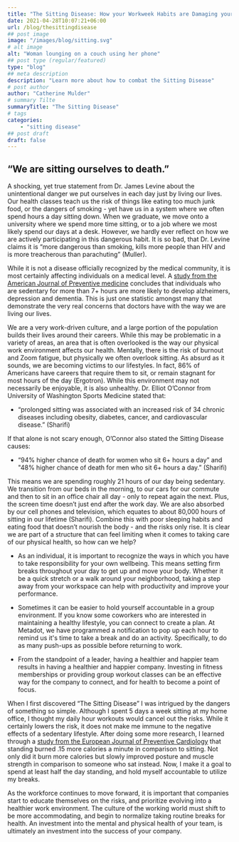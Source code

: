 ```yaml
---
title: "The Sitting Disease: How your Workweek Habits are Damaging your Health"
date: 2021-04-28T10:07:21+06:00
url: /blog/thesittingdisease
## post image
image: "/images/blog/sitting.svg"
# alt image
alt: "Woman lounging on a couch using her phone"
## post type (regular/featured)
type: "blog"
## meta description
description: "Learn more about how to combat the Sitting Disease"
# post author
author: "Catherine Mulder"
# summary Tilte
summaryTitle: "The Sitting Disease"
# tags
categories:
    - "sitting disease"
## post draft
draft: false
---
```


## “We are sitting ourselves to death.”

A shocking, yet true statement from Dr. James Levine about the unintentional danger we put ourselves in each day just by living our lives. Our health classes teach us the risk of things like eating too much junk food, or the dangers of smoking - yet have us in a system where we often spend hours a day sitting down. When we graduate, we move onto a university where we spend more time sitting, or to a job where we most likely spend our days at a desk. However, we hardly ever reflect on how we are actively participating in this dangerous habit.
It is so bad, that Dr. Levine claims it is “more dangerous than smoking, kills more people than HIV and is more treacherous than parachuting” (Muller).

While it is not a disease officially recognized by the medical community, it is most certainly affecting individuals on a medical level. A [study from the American Journal of Preventive medicine](https://www.ajpmonline.org/article/S0749-3797(13)00319-X/abstract) concludes that individuals who are sedentary for more than 7+ hours are more likely to develop alzheimers, depression and dementia. This is just one statistic amongst many that demonstrate the very real concerns that doctors have with the way we are living our lives.

We are a very work-driven culture, and a large portion of the population builds their lives around their careers. While this may be problematic in a variety of areas, an area that is often overlooked is the way our physical work environment affects our health. Mentally, there is the risk of burnout and Zoom fatigue, but physically we often overlook sitting. As absurd as it sounds, we are becoming victims to our lifestyles. In fact, 86% of Americans have careers that require them to sit, or remain stagnant for most hours of the day (Ergotron). While this environment may not necessarily be enjoyable, it is also unhealthy. Dr. Elliot O’Connor from University of Washington Sports Medicine stated that:

- “prolonged sitting was associated with an increased risk of 34 chronic diseases including obesity, diabetes, cancer, and cardiovascular disease.” (Sharifi)

If that alone is not scary enough, O’Connor also stated the Sitting Disease causes:

- “94% higher chance of death for women who sit 6+ hours a day” and "48% higher chance of death for men who sit 6+ hours a day.” (Sharifi)

This means we are spending roughly 21 hours of our day being sedentary. We transition from our beds in the morning, to our cars for our commute and then to sit in an office chair all day - only to repeat again the next. Plus, the screen time doesn’t just end after the work day. We are also absorbed by our cell phones and television, which equates to about 80,000 hours of sitting in our lifetime (Sharifi). Combine this with poor sleeping habits and eating food that doesn’t nourish the body - and the risks only rise. It is clear we are part of a structure that can feel limiting when it comes to taking care of our physical health, so how can we help?

- As an individual, it is important to recognize the ways in which you have to take responsibility for your own wellbeing. This means setting firm breaks throughout your day to get up and move your body. Whether it be a quick stretch or a walk around your neighborhood, taking a step away from your workspace can help with productivity and improve your performance.

- Sometimes it can be easier to hold yourself accountable in a group environment. If you know some coworkers who are interested in maintaining a healthy lifestyle, you can connect to create a plan. At Metadot, we have programmed a notification to pop up each hour to remind us it's time to take a break and do an activity. Specifically, to do as many push-ups as possible before returning to work.

- From the standpoint of a leader, having a healthier and happier team results in having a healthier and happier company. Investing in fitness memberships or providing group workout classes can be an effective way for the company to connect, and for health to become a point of focus.

When I first discovered “The Sitting Disease” I was intrigued by the dangers of something so simple. Although I spent 5 days a week sitting at my home office, I thought my daily hour workouts would cancel out the risks. While it certainly lowers the risk, it does not make me immune to the negative effects of a sedentary lifestyle. After doing some more research, I learned through a [study from the European Journal of Preventive Cardiology](https://journals.sagepub.com/doi/10.1177/2047487317752186) that standing burned .15 more calories a minute in comparison to sitting. Not only did it burn more calories but slowly improved posture and muscle strength in comparison to someone who sat instead. Now, I make it a goal to spend at least half the day standing, and hold myself accountable to utilize my breaks.

As the workforce continues to move forward, it is important that companies start to educate themselves on the risks, and prioritize evolving into a healthier work environment. The culture of the working world must shift to be more accommodating, and begin to normalize taking routine breaks for health. An investment into the mental and physical health of your team, is ultimately an investment into the success of your company.
